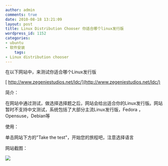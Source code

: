 ```yaml
---
author: admin
comments: true
date: 2010-08-18 13:21:09
layout: post
title: Linux Distribution Chooser 你适合哪个linux发行版
wordpress_id: 1152
categories:
- ubuntu
- 软件安装
    tags:
- Linux distribution chooser
---
```


在以下网站中，来测试你适合哪个Linux发行版

[ http://www.zegeniestudios.net/ldc/](http://www.zegeniestudios.net/ldc/)

简介：

在网站中通过测试，做选择选择题之后，网站会给出适合你的Linux发行版。网站暂时不支持中文测试，系统包括了大部分主流Linux发行版，Fedora ，Opensuse，Debian等

使用：

单击网站下方的"Take the test"，开始您的旅程吧，注意选择语言

网站截图：

![](http://fc02.deviantart.net/fs71/f/2010/228/3/a/my_by_freetstar.png)

